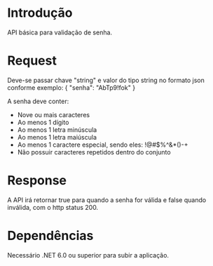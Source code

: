 # Introdução
API básica para validação de senha.

# Request
Deve-se passar chave "string" e valor do tipo string no formato json conforme exemplo:
{
    "senha": "AbTp9!fok"
}

A senha deve conter:
- Nove ou mais caracteres
- Ao menos 1 dígito
- Ao menos 1 letra minúscula
- Ao menos 1 letra maiúscula
- Ao menos 1 caractere especial, sendo eles: !@#$%^&*()-+
- Não possuir caracteres repetidos dentro do conjunto

# Response
A API irá retornar true para quando a senha for válida e false quando inválida, com o http status 200.

# Dependências
Necessário .NET 6.0 ou superior para subir a aplicação.
